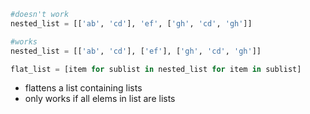 ```python
#doesn't work
nested_list = [['ab', 'cd'], 'ef', ['gh', 'cd', 'gh']]

#works
nested_list = [['ab', 'cd'], ['ef'], ['gh', 'cd', 'gh']]

flat_list = [item for sublist in nested_list for item in sublist]
```

- flattens a list containing lists
- only works if all elems in list are lists